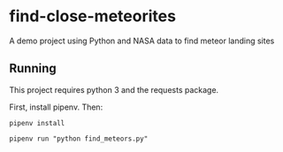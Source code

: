 # find-close-meteorites
A demo project using Python and NASA data to find meteor landing sites

## Running

This project requires python 3 and the requests package.

First, install pipenv. Then:

```
pipenv install

pipenv run "python find_meteors.py"

```
